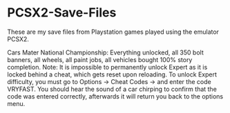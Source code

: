 # PCSX2-Save-Files

These are my save files from Playstation games played using the emulator PCSX2. 

Cars Mater National Championship:
Everything unlocked, all 350 bolt banners, all wheels, all paint jobs, all vehicles bought 100% story completion. Note: It is impossible to permanently unlock Expert as it is locked behind a cheat, which gets reset upon reloading. To unlock Expert difficulty, you must go to Options → Cheat Codes → and enter the code VRYFAST. You should hear the sound of a car chirping to confirm that the code was entered correctly, afterwards it will return you back to the options menu.
